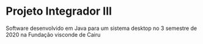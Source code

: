 # Projeto Integrador III
Software desenvolvido em Java para um sistema desktop no 3 semestre de 2020 na Fundação visconde de Cairu
